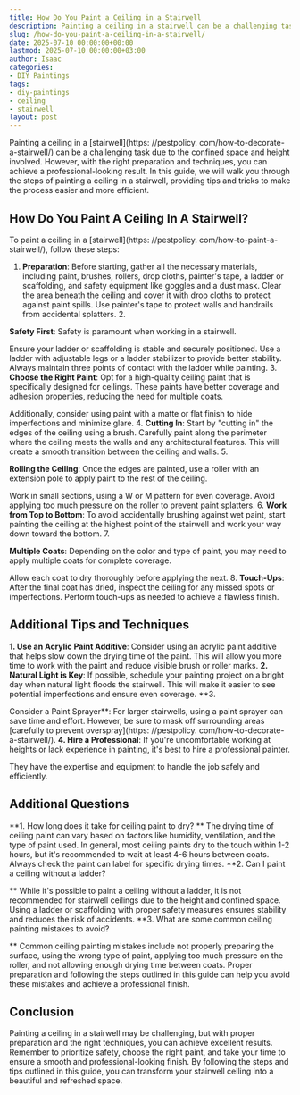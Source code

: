 ```yaml
---
title: How Do You Paint a Ceiling in a Stairwell
description: Painting a ceiling in a stairwell can be a challenging task due to the confined space and height involved. However, with the right preparation and techniques,...
slug: /how-do-you-paint-a-ceiling-in-a-stairwell/
date: 2025-07-10 00:00:00+00:00
lastmod: 2025-07-10 00:00:00+03:00
author: Isaac
categories:
- DIY Paintings
tags:
- diy-paintings
- ceiling
- stairwell
layout: post
---
```


Painting a ceiling in a [stairwell](https: //pestpolicy. com/how-to-decorate-a-stairwell/) can be a challenging task due to the confined space and height involved. However, with the right preparation and techniques, you can achieve a professional-looking result. In this guide, we will walk you through the steps of painting a ceiling in a stairwell, providing tips and tricks to make the process easier and more efficient.

##  How Do You Paint A Ceiling In A Stairwell?

To paint a ceiling in a [stairwell](https: //pestpolicy. com/how-to-paint-a-stairwell/), follow these steps:

1. **Preparation**: Before starting, gather all the necessary materials, including paint, brushes, rollers, drop cloths, painter's tape, a ladder or scaffolding, and safety equipment like goggles and a dust mask. Clear the area beneath the ceiling and cover it with drop cloths to protect against paint spills. Use painter's tape to protect walls and handrails from accidental splatters. 2.

**Safety First**: Safety is paramount when working in a stairwell.

Ensure your ladder or scaffolding is stable and securely positioned. Use a ladder with adjustable legs or a ladder stabilizer to provide better stability. Always maintain three points of contact with the ladder while painting. 3. **Choose the Right Paint**: Opt for a high-quality ceiling paint that is specifically designed for ceilings. These paints have better coverage and adhesion properties, reducing the need for multiple coats.

Additionally, consider using paint with a matte or flat finish to hide imperfections and minimize glare. 4. **Cutting In**: Start by "cutting in" the edges of the ceiling using a brush. Carefully paint along the perimeter where the ceiling meets the walls and any architectural features. This will create a smooth transition between the ceiling and walls. 5.

**Rolling the Ceiling**: Once the edges are painted, use a roller with an extension pole to apply paint to the rest of the ceiling.

Work in small sections, using a W or M pattern for even coverage. Avoid applying too much pressure on the roller to prevent paint splatters. 6. **Work from Top to Bottom**: To avoid accidentally brushing against wet paint, start painting the ceiling at the highest point of the stairwell and work your way down toward the bottom. 7.

**Multiple Coats**: Depending on the color and type of paint, you may need to apply multiple coats for complete coverage.

Allow each coat to dry thoroughly before applying the next. 8. **Touch-Ups**: After the final coat has dried, inspect the ceiling for any missed spots or imperfections. Perform touch-ups as needed to achieve a flawless finish.

##  **Additional Tips and Techniques**

**1. Use an Acrylic Paint Additive**: Consider using an acrylic paint additive that helps slow down the drying time of the paint. This will allow you more time to work with the paint and reduce visible brush or roller marks. **2. Natural Light is Key**: If possible, schedule your painting project on a bright day when natural light floods the stairwell. This will make it easier to see potential imperfections and ensure even coverage. **3.

Consider a Paint Sprayer**: For larger stairwells, using a paint sprayer can save time and effort. However, be sure to mask off surrounding areas [carefully to prevent overspray](https: //pestpolicy. com/how-to-decorate-a-stairwell/). **4. Hire a Professional**: If you're uncomfortable working at heights or lack experience in painting, it's best to hire a professional painter.

They have the expertise and equipment to handle the job safely and efficiently.

##  **Additional Questions**

**1. How long does it take for ceiling paint to dry? ** The drying time of ceiling paint can vary based on factors like humidity, ventilation, and the type of paint used. In general, most ceiling paints dry to the touch within 1-2 hours, but it's recommended to wait at least 4-6 hours between coats. Always check the paint can label for specific drying times. **2. Can I paint a ceiling without a ladder?

** While it's possible to paint a ceiling without a ladder, it is not recommended for stairwell ceilings due to the height and confined space. Using a ladder or scaffolding with proper safety measures ensures stability and reduces the risk of accidents. **3. What are some common ceiling painting mistakes to avoid?

** Common ceiling painting mistakes include not properly preparing the surface, using the wrong type of paint, applying too much pressure on the roller, and not allowing enough drying time between coats. Proper preparation and following the steps outlined in this guide can help you avoid these mistakes and achieve a professional finish.

##  Conclusion

Painting a ceiling in a stairwell may be challenging, but with proper preparation and the right techniques, you can achieve excellent results. Remember to prioritize safety, choose the right paint, and take your time to ensure a smooth and professional-looking finish. By following the steps and tips outlined in this guide, you can transform your stairwell ceiling into a beautiful and refreshed space.
